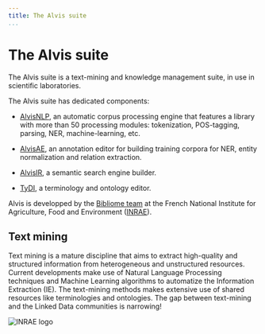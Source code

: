```yaml
---
title: The Alvis suite
...
```


<!--
pointeurs propres vers les répos
et démos

jolis screenshots de AlvisX 

logo bibliome
logo INRA
logo openminted
logo Alvis
-->


# The Alvis suite

The Alvis suite is a text-mining and knowledge management suite, in use in scientific laboratories.

The Alvis suite has dedicated components:

- [AlvisNLP](https://bibliome.github.io/alvisnlp/), an automatic corpus processing engine that features a library with more than 50 processing modules: tokenization, POS-tagging, parsing, NER, machine-learning, etc.

- [AlvisAE](https://github.com/Bibliome/alvisae), an annotation editor for building training corpora for NER, entity normalization and relation extraction.

- [AlvisIR](https://github.com/bibliome/alvisae), a semantic search engine builder.

- [TyDI](https://forgemia.inra.fr/bibliome/tydi), a terminology and ontology editor.

Alvis is developped by the [Bibliome team](https://maiage.mathnum.inrae.fr/en/bibliome) at the French National Institute for Agriculture, Food and Environment ([INRAE](https://www.inrae.fr/en)).


## Text mining

Text mining is a mature discipline that aims to extract high-quality and structured information from heterogeneous and unstructured resources. Current developments make use of Natural Language Processing techniques and Machine Learning algorithms to automatize the Information Extraction (IE).
The text-mining methods makes extensive use of shared resources like terminologies and ontologies.
The gap between text-mining and the Linked Data communities is narrowing!


![INRAE logo](https://upload.wikimedia.org/wikipedia/fr/2/2a/Logo-INRAE_Transparent.svg)

<script async defer src="https://hypothes.is/embed.js"></script>

